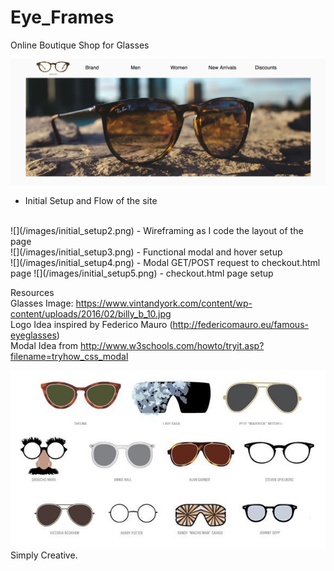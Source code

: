 # Eye_Frames
Online Boutique Shop for Glasses

![](/images/initial_setup.png)
- Initial Setup and Flow of the site
<br>
![](/images/initial_setup2.png)
- Wireframing as I code the layout of the page
<br>
![](/images/initial_setup3.png)
- Functional modal and hover setup
<br>
![](/images/initial_setup4.png)
- Modal GET/POST request to checkout.html page
![](/images/initial_setup5.png)
- checkout.html page setup

Resources <br>
Glasses Image: https://www.vintandyork.com/content/wp-content/uploads/2016/02/billy_b_10.jpg <br>
Logo Idea inspired by Federico Mauro (http://federicomauro.eu/famous-eyeglasses) <br>
Modal Idea from http://www.w3schools.com/howto/tryit.asp?filename=tryhow_css_modal

![](/images/creative.jpg)
Simply Creative.
